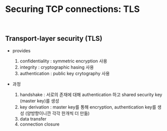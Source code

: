 Securing TCP connections: TLS
====================

<br/>

Transport-layer security (TLS)
-------------
* provides
  1. confidentiality : symmetric encryption 사용
  2. integrity : cryptographic hasing 사용
  3. authentication : public key crytography 사용

* 과정
  1. handshake : 서로의 존재에 대해 authentication 하고 shared security key (master key)를 생성
  2. key derivation : master key를 통해 encryption, authentication key를 생성 (양방향이니깐 각각 한개씩 더 만듦)
  3. data transfer
  4. connection closure

<br/>

